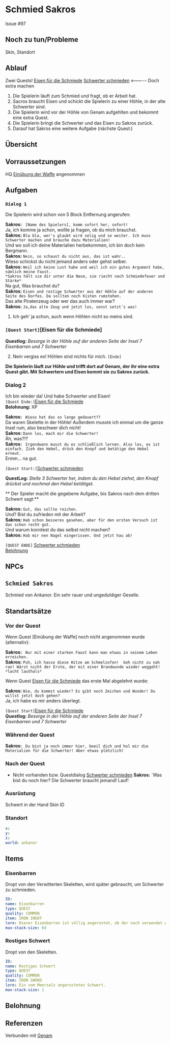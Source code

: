 # Schmied Sakros  <!-- omit in toc -->

Issue #97


## Noch zu tun/Probleme

Skin, Standort

## Ablauf

Zwei Quests!
[Eisen für die Schmiede](#eisen-fuer-die-schmiede)
[Schwerter schmieden](#schwerter-schmieden)   <-----  Doch extra machen


1. Die Spielerin läuft zum Schmied und fragt, ob er Arbeit hat.
2. Sacros braucht Eisen und schickt die Spielerin zu einer Höhle, in der alte Schwerter sind.
3. Die Spielerin wird vor der Höhle von Genam aufgehlten und bekommt eine extra Quest.
4. Die Spielerin bringt die Schwerter und das Eisen zu Sakros zurück.
5. Darauf hat Sakros eine weitere Aufgabe (nächste Quest:)

## Übersicht

## Vorraussetzungen
HQ [Einübung der Waffe](../../5-einübung-der-waffe/ReADME-md) angenommen

## Aufgaben

### `Dialog 1`

Die Spielerin wird schon von 5 Block Entfernung angerufen: 

**Sakros:** ` [Name des Spielers], komm sofort her, sofort!`   
Ja, ich komme ja schon, wollte ja fragen, ob du mich brauchst.   
**Sakros:** `Bla bla, wer's glaubt wird selig und so weiter. Ich muss Schwerter machen und brauche dazu Materialien!`   
Und wo soll ich deine Materialien herbekommen, ich bin doch kein Bergmann.   
**Sakros:**  `Nein, so schaust du nicht aus, das ist wahr.. `   
Wieso schickst du nicht jemand anders oder gehst selber.    
**Sakros:** `Weil ich keine Lust habe und weil ich ein gutes Argument habe, nämlich meine Faust.`   
`*Sakros hält sie dir unter die Nase, sie riecht nach Schmiedefeuer und Stärke*`   
Na gut, Was brauchst du?     
**Sakros:**  `Eisen und rostige Schwerter aus der Höhle auf der anderen Seite des Dorfes. Da sollten noch Kisten rumstehen.`   
Das alte Piratenzeug oder wer das auch immer war?   
**Sakros:**  `Ja,das alte Zeug und jetzt los, sonst setzt´s was!`  

1. Ich geh' ja schon, auch wenn Höhlen nicht so meins sind.

### `[Quest Start]`[Eisen für die Schmiede]
**Questlog:**  *Besorge in der Höhle auf der anderen Seite der Insel 7 Eisenbarren und 7 Schwerter*

2.  Nein vergiss es! Höhlen sind nichts für mich. `[Ende]`
 
**Die Spielerin läuft zur Höhle und trifft dort auf Genam, der ihr eine extra Quest gibt. Mit Schwertern und Eisen kommt sie zu Sakros zurück.**


### Dialog 2

Ich bin wieder da! Und habe Schwerter und Eisen!    
`[Quest Ende:]`[Eisen für die Schmiede](#eisen-fuer-die-schmiede)   
**Belohnung:**  XP   


**Sakros:** ` Wieso hat das so lange gedauert??`   
Da waren Skelette in der Höhle! Außerdem musste ich einmal um die ganze Insel rum, also beschwer dich nicht!          
**Sakros:** `Dann los, mach mir die Schwerter!`   
Äh, was?!?   
**Sakros:** ` Irgendwann musst du es schließlich lernen. Also los, es ist einfach. Zieh den Hebel, drück den Knopf und betätige den Hebel erneut.`   
Ermm... na gut.

`[Quest Start:]`[Schwerter schmieden](#schwerter-schmieden)

**QuestLog:** *Stelle 3 Schwerter her, indem du den Hebel ziehst, den Knopf drückst und nochmal den Hebel betätigst.*

** Der Spieler macht die gegebene Aufgabe, bis Sakros nach dem dritten Schwert sagt:**

**Sakros:** `Gut, das sollte reichen.`   
Und? Bist du zufrieden mit der Arbeit?   
**Sakros:** `Hab schon besseres gesehen, aber für den ersten Versuch ist das schon recht gut.`  
Und warum konntest du das selbst nicht machen?   
**Sakros:** `Hab mir nen Nagel eingerissen. Und jetzt hau ab!`

`[QUEST ENDE]` [Schwerter schmieden](#schwerter-schmieden)    
[Belohnung](#Belohnung)





## NPCs

## `Schmied Sakros`

Schmied von Ankanor. Ein sehr rauer und ungeduldiger Geselle.

## Standartsätze  

### **Vor der Quest**   

Wenn Quest  [Einübung der Waffe] noch nicht angenommen wurde (alternativ):    

**Sakros:** ` Nur mit einer starken Faust kann man etwas in seinem Leben erreichen.`   
**Sakros:** `Puh, ich hasse diese Hitze am Schmelzofen!  Geh nicht zu nah ran! Wärst nicht der Erste, der mit einer Brandwunde wieder weggeht! *lacht lauthals* `    
  
Wenn Quest [Eisen für die Schmiede](#eisen-fuer-die-schmiede) das erste Mal abgelehnt wurde:

**Sakros:** `Wie, du kommst wieder? Es gibt noch Zeichen und Wunder! Du willst jetzt doch gehen?`   
Ja, ich habe es mir anders überlegt.   

`[Quest Start]`[Eisen für die Schmiede](#eisen-fuer-die-schmiede)   
**Questlog:**  *Besorge in der Höhle auf der anderen Seite der Insel 7 Eisenbarren und 7 Schwerter*

### **Während der Quest**  
**Sakros:** ` Du bist ja noch immer hier, beeil dich und hol mir die Materialien für die Schwerter! Aber etwas plötzlich!`

### **Nach der Quest**  
- Nicht vorhanden bzw. Questdialog [Schwerter schmieden](#schwerter-schmieden)
**Sakros:** `Was bist du noch hier? Die Schwerter braucht jemand! Lauf!
    
### **Ausrüstung**
Schwert in der Hand
Skin ID
### **Standort**

```yml
x: 
y: 
z: 
world: ankanor
```

## Items

### Eisenbarren

Dropt von den Verwitterten Skeletten, wird später gebraucht, um Schwerter zu schmieden.

```yml
ID: 
name: Eisenbarren
type: QUEST
quality: COMMON
item: IRON INGOT
lore: Dieser Eisenbarren ist völlig angerostet, ob der noch verwendet werden kann ist fraglich.
max-stack-size: 64
```


### Rostiges Schwert

Dropt von den Skeletten.

```yml
ID: 
name: Rostiges Schwert
type: QUEST
quality: COMMON
item: IRON SWORD
lore: Ein vom Meersalz angerostetes Schwert.
max-stack-size: 1
```

## Belohnung


## Referenzen
Verbunden mit [Genam](../skelette/README.md) 



